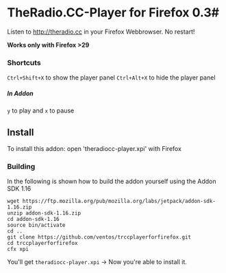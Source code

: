 # TheRadio.CC-Player for Firefox 0.3#

Listen to http://theradio.cc in your Firefox Webbrowser.
No restart!


**Works only with Firefox >29**


### Shortcuts ###
`Ctrl+Shift+X` to show the player panel
`Ctrl+Alt+X` to hide the player panel

##### In Addon #####
`y` to play and `x` to pause

## Install ##

To install this addon: open 'theradiocc-player.xpi' with Firefox

### Building ###

In the following is shown how to build the addon yourself using the Addon SDK 1.16

    wget https://ftp.mozilla.org/pub/mozilla.org/labs/jetpack/addon-sdk-1.16.zip
    unzip addon-sdk-1.16.zip
    cd addon-sdk-1.16
    source bin/activate
    cd ..
    git clone https://github.com/ventos/trccplayerforfirefox.git
    cd trccplayerforfirefox
    cfx xpi

You'll get `theradiocc-player.xpi` -> Now you're able to install it.
